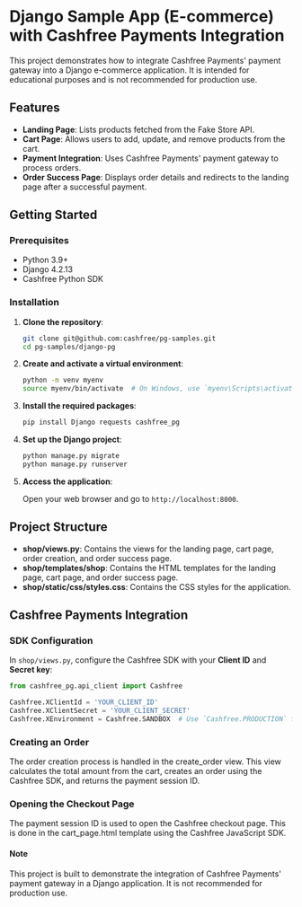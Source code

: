 # Django Sample App (E-commerce) with Cashfree Payments Integration

This project demonstrates how to integrate Cashfree Payments' payment gateway into a Django e-commerce application. It is intended for educational purposes and is not recommended for production use.

## Features

- **Landing Page**: Lists products fetched from the Fake Store API.
- **Cart Page**: Allows users to add, update, and remove products from the cart.
- **Payment Integration**: Uses Cashfree Payments' payment gateway to process orders.
- **Order Success Page**: Displays order details and redirects to the landing page after a successful payment.

## Getting Started

### Prerequisites

- Python 3.9+
- Django 4.2.13
- Cashfree Python SDK

### Installation

1. **Clone the repository**:

   ```sh
   git clone git@github.com:cashfree/pg-samples.git
   cd pg-samples/django-pg
   ```

2. **Create and activate a virtual environment**:

   ```sh
   python -m venv myenv
   source myenv/bin/activate  # On Windows, use `myenv\Scripts\activate`
   ```

3. **Install the required packages**:

   ```sh
   pip install Django requests cashfree_pg
   ```

4. **Set up the Django project**:

   ```sh
   python manage.py migrate
   python manage.py runserver
   ```

5. **Access the application**:

   Open your web browser and go to `http://localhost:8000`.

## Project Structure

- **shop/views.py**: Contains the views for the landing page, cart page, order creation, and order success page.
- **shop/templates/shop**: Contains the HTML templates for the landing page, cart page, and order success page.
- **shop/static/css/styles.css**: Contains the CSS styles for the application.

## Cashfree Payments Integration

### SDK Configuration

In `shop/views.py`, configure the Cashfree SDK with your **Client ID** and **Secret key**:

```python
from cashfree_pg.api_client import Cashfree

Cashfree.XClientId = 'YOUR_CLIENT_ID'
Cashfree.XClientSecret = 'YOUR_CLIENT_SECRET'
Cashfree.XEnvironment = Cashfree.SANDBOX  # Use `Cashfree.PRODUCTION` for production
```

### Creating an Order

The order creation process is handled in the create_order view. This view calculates the total amount from the cart, creates an order using the Cashfree SDK, and returns the payment session ID.

### Opening the Checkout Page

The payment session ID is used to open the Cashfree checkout page. This is done in the cart_page.html template using the Cashfree JavaScript SDK.

#### Note

This project is built to demonstrate the integration of Cashfree Payments' payment gateway in a Django application. It is not recommended for production use.
